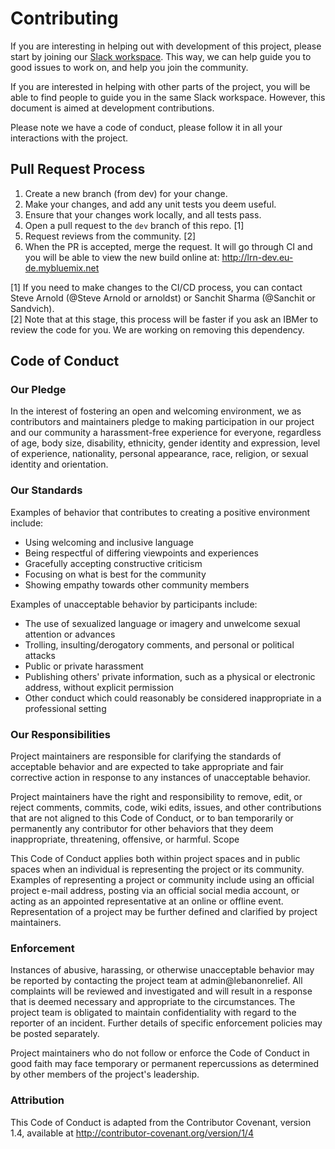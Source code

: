 # Contributing

If you are interesting in helping out with development of this project, please start by joining our [Slack workspace](lebanonreliefnetwork.slack.com). This way, we can help guide you to good issues to work on, and help you join the community.

If you are interested in helping with other parts of the project, you will be able to find people to guide you in the same Slack workspace. However, this document is aimed at development contributions.

Please note we have a code of conduct, please follow it in all your interactions with the project.

## Pull Request Process

1. Create a new branch (from dev) for your change.
2. Make your changes, and add any unit tests you deem useful.
3. Ensure that your changes work locally, and all tests pass.
4. Open a pull request to the `dev` branch of this repo. [1]
5. Request reviews from the community. [2]
6. When the PR is accepted, merge the request. It will go through CI and you will be able to view the new build online at: http://lrn-dev.eu-de.mybluemix.net

[1] If you need to make changes to the CI/CD process, you can contact Steve Arnold (@Steve Arnold or arnoldst) or Sanchit Sharma (@Sanchit or Sandvich).  
[2] Note that at this stage, this process will be faster if you ask an IBMer to review the code for you. We are working on removing this dependency.

## Code of Conduct

### Our Pledge

In the interest of fostering an open and welcoming environment, we as contributors and maintainers pledge to making participation in our project and our community a harassment-free experience for everyone, regardless of age, body size, disability, ethnicity, gender identity and expression, level of experience, nationality, personal appearance, race, religion, or sexual identity and orientation.

### Our Standards

Examples of behavior that contributes to creating a positive environment include:

- Using welcoming and inclusive language
- Being respectful of differing viewpoints and experiences
- Gracefully accepting constructive criticism
- Focusing on what is best for the community
- Showing empathy towards other community members

Examples of unacceptable behavior by participants include:

- The use of sexualized language or imagery and unwelcome sexual attention or advances
- Trolling, insulting/derogatory comments, and personal or political attacks
- Public or private harassment
- Publishing others' private information, such as a physical or electronic address, without explicit permission
- Other conduct which could reasonably be considered inappropriate in a professional setting

### Our Responsibilities

Project maintainers are responsible for clarifying the standards of acceptable behavior and are expected to take appropriate and fair corrective action in response to any instances of unacceptable behavior.

Project maintainers have the right and responsibility to remove, edit, or reject comments, commits, code, wiki edits, issues, and other contributions that are not aligned to this Code of Conduct, or to ban temporarily or permanently any contributor for other behaviors that they deem inappropriate, threatening, offensive, or harmful.
Scope

This Code of Conduct applies both within project spaces and in public spaces when an individual is representing the project or its community. Examples of representing a project or community include using an official project e-mail address, posting via an official social media account, or acting as an appointed representative at an online or offline event. Representation of a project may be further defined and clarified by project maintainers.

### Enforcement

Instances of abusive, harassing, or otherwise unacceptable behavior may be reported by contacting the project team at admin@lebanonrelief. All complaints will be reviewed and investigated and will result in a response that is deemed necessary and appropriate to the circumstances. The project team is obligated to maintain confidentiality with regard to the reporter of an incident. Further details of specific enforcement policies may be posted separately.

Project maintainers who do not follow or enforce the Code of Conduct in good faith may face temporary or permanent repercussions as determined by other members of the project's leadership.

### Attribution

This Code of Conduct is adapted from the Contributor Covenant, version 1.4, available at http://contributor-covenant.org/version/1/4

